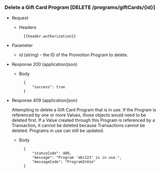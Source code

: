 ### Delete a Gift Card Program [DELETE /programs/giftCards/{id}]

+ Request
    + Headers
    
            {{header.authorization}}

+ Parameter
    + id (string) - the ID of the Promotion Program to delete.

+ Response 200 (application/json)
    
    + Body

            {
                "success": true
            }

+ Response 409 (application/json)

    Attempting to delete a Gift Card Program that is in use. If the Program is referenced by one or more Values, those objects would need to be deleted first. If a Value created through this Program is referenced by a Transaction, it cannot be deleted because Transactions cannot be deleted. Programs in use can still be updated. 

    + Body
    
            {
                "statusCode": 409,
                "message": "Program 'abc123' is in use.",
                "messageCode": "ProgramInUse"
            }
